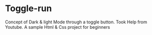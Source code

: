 # Toggle-run
Concept of Dark & light Mode through a toggle button.
Took Help from Youtube.
A sample Html & Css project for beginners
